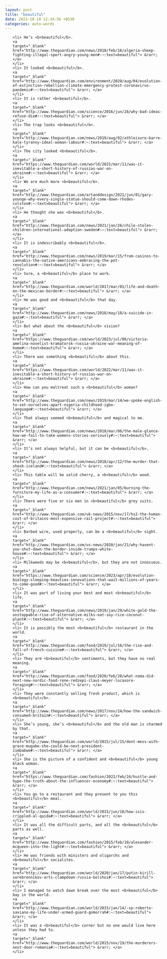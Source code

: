 ```yaml
---
layout: post
title: "beautiful"
date: 2023-10-10 12:34:56 +0530
categories: auto-words
---
```

<ol>

    <li> He’s <b>beautiful</b>.
    <a 
    target="_blank" 
    href="http://www.theguardian.com/news/2018/feb/16/algeria-sheep-fighting-illegal-sport-angry-young-men#:~:text=beautiful"> &rarr; </a>
    </li>
    <li> It looked <b>beautiful</b>.
    <a 
    target="_blank" 
    href="http://www.theguardian.com/environment/2020/aug/04/evolution-of-extinction-rebellion-climate-emergency-protest-coronavirus-pandemic#:~:text=beautiful"> &rarr; </a>
    </li>
    <li> It is rather <b>beautiful</b>.
    <a 
    target="_blank" 
    href="http://www.theguardian.com/science/2016/jun/28/why-bad-ideas-refuse-die#:~:text=beautiful"> &rarr; </a>
    </li>
    <li> The trap looks <b>beautiful</b>.
    <a 
    target="_blank" 
    href="http://www.theguardian.com/news/2019/aug/02/athleisure-barre-kale-tyranny-ideal-woman-labour#:~:text=beautiful"> &rarr; </a>
    </li>
    <li> The city looked <b>beautiful</b>.
    <a 
    target="_blank" 
    href="https://www.theguardian.com/world/2022/mar/11/was-it-inevitable-a-short-history-of-russias-war-on-ukraine#:~:text=beautiful"> &rarr; </a>
    </li>
    <li> We are much more <b>beautiful</b>.
    <a 
    target="_blank" 
    href="http://www.theguardian.com/artanddesign/2021/jun/01/gary-younge-why-every-single-statue-should-come-down-rhodes-colston#:~:text=beautiful"> &rarr; </a>
    </li>
    <li> He thought she was <b>beautiful</b>.
    <a 
    target="_blank" 
    href="http://www.theguardian.com/news/2021/jan/26/chile-stolen-children-international-adoption-sweden#:~:text=beautiful"> &rarr; </a>
    </li>
    <li> It is indescribably <b>beautiful</b>.
    <a 
    target="_blank" 
    href="http://www.theguardian.com/news/2019/mar/15/from-casinos-to-cannabis-the-native-americans-embracing-the-pot-revolution#:~:text=beautiful"> &rarr; </a>
    </li>
    <li> Sure, a <b>beautiful</b> place to work.
    <a 
    target="_blank" 
    href="http://www.theguardian.com/world/2017/mar/01/life-and-death-on-the-mexican-border#:~:text=beautiful"> &rarr; </a>
    </li>
    <li> He was good and <b>beautiful</b> that day.
    <a 
    target="_blank" 
    href="http://www.theguardian.com/news/2018/may/18/a-suicide-in-gaza#:~:text=beautiful"> &rarr; </a>
    </li>
    <li> But what about the <b>beautiful</b> vision?
    <a 
    target="_blank" 
    href="https://www.theguardian.com/world/2023/jul/06/victoria-amelina-novelist-kramatorsk-russia-ukraine-war-meaning-of-home#:~:text=beautiful"> &rarr; </a>
    </li>
    <li> There was something <b>beautiful</b> about this.
    <a 
    target="_blank" 
    href="https://www.theguardian.com/world/2022/mar/11/was-it-inevitable-a-short-history-of-russias-war-on-ukraine#:~:text=beautiful"> &rarr; </a>
    </li>
    <li> How can you maltreat such a <b>beautiful</b> woman?
    <a 
    target="_blank" 
    href="http://www.theguardian.com/news/2019/mar/14/we-spoke-english-to-set-ourselves-apart-nigeria-childhood-igbo-language#:~:text=beautiful"> &rarr; </a>
    </li>
    <li> That always seemed <b>beautiful</b> and magical to me.
    <a 
    target="_blank" 
    href="http://www.theguardian.com/news/2018/mar/06/the-male-glance-how-we-fail-to-take-womens-stories-seriously#:~:text=beautiful"> &rarr; </a>
    </li>
    <li> It’s not always helpful, but it can be <b>beautiful</b>.
    <a 
    target="_blank" 
    href="http://www.theguardian.com/news/2018/apr/12/the-murder-that-shook-iceland#:~:text=beautiful"> &rarr; </a>
    </li>
    <li> This table will be solid cherry, a <b>beautiful</b> wood.
    <a 
    target="_blank" 
    href="http://www.theguardian.com/news/2021/jan/05/burning-the-furniture-my-life-as-a-consumer#:~:text=beautiful"> &rarr; </a>
    </li>
    <li> There were five or six men in <b>beautiful</b> grey suits.
    <a 
    target="_blank" 
    href="http://www.theguardian.com/uk-news/2015/nov/17/hs2-the-human-cost-of-britains-most-expensive-rail-project#:~:text=beautiful"> &rarr; </a>
    </li>
    <li> Barbed wire, used properly, can be a <b>beautiful</b> sight.
    <a 
    target="_blank" 
    href="http://www.theguardian.com/us-news/2020/jan/21/why-havent-you-shut-down-the-border-inside-trumps-white-house#:~:text=beautiful"> &rarr; </a>
    </li>
    <li> Milkweeds may be <b>beautiful</b>, but they are not innocuous.
    <a 
    target="_blank" 
    href="https://www.theguardian.com/science/2023/apr/18/evolution-biology-sleeping-beauties-innovations-that-wait-millions-of-years-to-come-good#:~:text=beautiful"> &rarr; </a>
    </li>
    <li> It was part of living your best and most <b>beautiful</b> life.
    <a 
    target="_blank" 
    href="http://www.theguardian.com/news/2019/jan/29/white-gold-the-unstoppable-rise-of-alternative-milks-oat-soy-rice-coconut-plant#:~:text=beautiful"> &rarr; </a>
    </li>
    <li> It is possibly the most <b>beautiful</b> restaurant in the world.
    <a 
    target="_blank" 
    href="http://www.theguardian.com/food/2019/jul/16/the-rise-and-fall-of-french-cuisine#:~:text=beautiful"> &rarr; </a>
    </li>
    <li> They are <b>beautiful</b> sentiments, but they have no real meaning.
    <a 
    target="_blank" 
    href="http://www.theguardian.com/food/2020/feb/28/what-noma-did-next-new-nordic-food-rene-redzepi-claus-meyer-locavore-foraging#:~:text=beautiful"> &rarr; </a>
    </li>
    <li> They were constantly selling fresh product, which is <b>beautiful</b>.
    <a 
    target="_blank" 
    href="http://www.theguardian.com/news/2017/nov/24/how-the-sandwich-consumed-britain#:~:text=beautiful"> &rarr; </a>
    </li>
    <li> She’s young, she’s <b>beautiful</b> and the old man is charmed by that.
    <a 
    target="_blank" 
    href="http://www.theguardian.com/world/2015/jul/15/dont-mess-with-grace-mugabe-she-could-be-next-president-zimbabwe#:~:text=beautiful"> &rarr; </a>
    </li>
    <li> She is the picture of a confident and <b>beautiful</b> young black woman.
    <a 
    target="_blank" 
    href="https://www.theguardian.com/fashion/2022/feb/24/hustle-and-hype-the-truth-about-the-influencer-economy#:~:text=beautiful"> &rarr; </a>
    </li>
    <li> You go to a restaurant and they present to you this <b>beautiful</b> meal.
    <a 
    target="_blank" 
    href="http://www.theguardian.com/world/2015/jun/10/how-isis-crippled-al-qaida#:~:text=beautiful"> &rarr; </a>
    </li>
    <li> It was all the difficult parts, and all the <b>beautiful</b> parts as well.
    <a 
    target="_blank" 
    href="http://www.theguardian.com/fashion/2015/feb/10/alexander-mcqueen-into-the-light#:~:text=beautiful"> &rarr; </a>
    </li>
    <li> He was friends with ministers and oligarchs and <b>beautiful</b> socialites.
    <a 
    target="_blank" 
    href="http://www.theguardian.com/world/2020/jan/17/putin-kirill-serebrennikov-arts-clampdown-russia-bolshoi#:~:text=beautiful"> &rarr; </a>
    </li>
    <li> I managed to watch dawn break over the most <b>beautiful</b> bay in the world.
    <a 
    target="_blank" 
    href="http://www.theguardian.com/world/2015/jan/14/-sp-roberto-saviano-my-life-under-armed-guard-gomorrah#:~:text=beautiful"> &rarr; </a>
    </li>
    <li> It was a <b>beautiful</b> corner but no one would live here unless they had to.
    <a 
    target="_blank" 
    href="http://www.theguardian.com/world/2015/nov/19/the-murderers-next-door-romania#:~:text=beautiful"> &rarr; </a>
    </li>